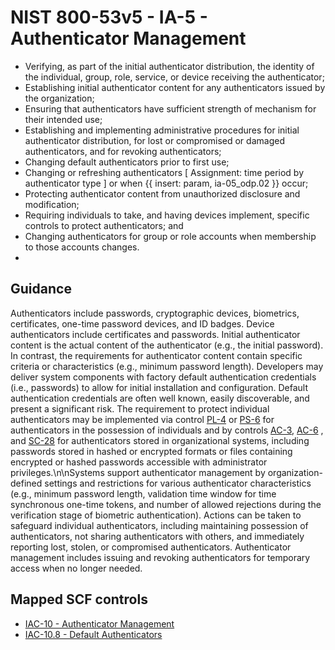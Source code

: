 # NIST 800-53v5 - IA-5 - Authenticator Management
- Verifying, as part of the initial authenticator distribution, the identity of the individual, group, role, service, or device receiving the authenticator;
- Establishing initial authenticator content for any authenticators issued by the organization;
- Ensuring that authenticators have sufficient strength of mechanism for their intended use;
- Establishing and implementing administrative procedures for initial authenticator distribution, for lost or compromised or damaged authenticators, and for revoking authenticators;
- Changing default authenticators prior to first use;
- Changing or refreshing authenticators \[ Assignment: time period by authenticator type \] or when {{ insert: param, ia-05_odp.02 }} occur;
- Protecting authenticator content from unauthorized disclosure and modification;
- Requiring individuals to take, and having devices implement, specific controls to protect authenticators; and
- Changing authenticators for group or role accounts when membership to those accounts changes.
-
## Guidance
Authenticators include passwords, cryptographic devices, biometrics, certificates, one-time password devices, and ID badges. Device authenticators include certificates and passwords. Initial authenticator content is the actual content of the authenticator (e.g., the initial password). In contrast, the requirements for authenticator content contain specific criteria or characteristics (e.g., minimum password length). Developers may deliver system components with factory default authentication credentials (i.e., passwords) to allow for initial installation and configuration. Default authentication credentials are often well known, easily discoverable, and present a significant risk. The requirement to protect individual authenticators may be implemented via control [PL-4](#pl-4) or [PS-6](#ps-6) for authenticators in the possession of individuals and by controls [AC-3](#ac-3), [AC-6](#ac-6) , and [SC-28](#sc-28) for authenticators stored in organizational systems, including passwords stored in hashed or encrypted formats or files containing encrypted or hashed passwords accessible with administrator privileges.\n\nSystems support authenticator management by organization-defined settings and restrictions for various authenticator characteristics (e.g., minimum password length, validation time window for time synchronous one-time tokens, and number of allowed rejections during the verification stage of biometric authentication). Actions can be taken to safeguard individual authenticators, including maintaining possession of authenticators, not sharing authenticators with others, and immediately reporting lost, stolen, or compromised authenticators. Authenticator management includes issuing and revoking authenticators for temporary access when no longer needed.
## Mapped SCF controls
- [IAC-10 - Authenticator Management](../scf/iac-10-authenticatormanagement.md)
- [IAC-10.8 - Default Authenticators](../scf/iac-108-defaultauthenticators.md)